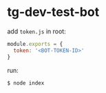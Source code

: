 # tg-dev-test-bot

add `token.js` in root: 
```javascript
module.exports = {
  token: '<BOT-TOKEN-ID>'
}
```
run:
```bash
$ node index
```